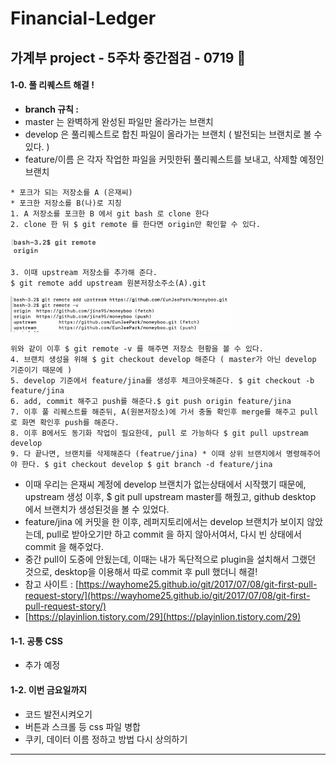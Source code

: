 # Financial-Ledger

## 가계부 project - 5주차 중간점검  - 0719 🎈

#### 1-0. 풀 리퀘스트 해결 ! 
- **branch 규칙 :**
-   master 는 완벽하게 완성된 파일만 올라가는 브랜치
-  develop 은 풀리퀘스트로 합친 파일이 올라가는 브랜치 ( 발전되는 브랜치로 볼 수 있다. )
-  feature/이름 은 각자 작업한 파일을 커밋한뒤 풀리퀘스트를 보내고, 삭제할 예정인 브랜치

<pre><code>* 포크가 되는 저장소를 A (은재씨)
* 포크한 저장소를 B(나)로 지칭 
1. A 저장소를 포크한 B 에서 git bash 로 clone 한다
2. clone 한 뒤 $ git remote 를 한다면 origin만 확인할 수 있다. </code></pre>

<img src="https://github.com/jina95/TIL/blob/master/images/Daily/202007/git%20remote%20origin.png" width="30%">

<pre><code>3. 이때 upstream 저장소를 추가해 준다.
$ git remote add upstream 원본저장소주소(A).git </code></pre>

<img src="https://github.com/jina95/TIL/blob/master/images/Daily/202007/remote%20origin%20upstream.png" width="70%">

<pre><code>위와 같이 이후 $ git remote -v 를 해주면 저장소 현황을 볼 수 있다. 
4. 브랜치 생성을 위해 $ git checkout develop 해준다 ( master가 아닌 develop 기준이기 때문에 )
5. develop 기준에서 feature/jina를 생성후 체크아웃해준다. $ git checkout -b feature/jina
6. add, commit 해주고 push를 해준다.$ git push origin feature/jina
7. 이후 풀 리퀘스트를 해준뒤, A(원본저장소)에 가서 충돌 확인후 merge를 해주고 pull 로 화면 확인후 push를 해준다. 
8. 이후 B에서도 동기화 작업이 필요한데, pull 로 가능하다 $ git pull upstream develop 
9. 다 끝나면, 브랜치를 삭제해준다 (featrue/jina) * 이때 상위 브랜치에서 명령해주어야 한다. $ git checkout develop $ git branch -d feature/jina </code></pre>

- 이때 우리는 은재씨 계정에 develop 브랜치가 없는상태에서 시작했기 때문에, upstream 생성 이후, $ git pull upstream master를 해줬고, github desktop 에서 브랜치가 생성된것을 볼 수  있었다. 
- feature/jina 에 커밋을 한 이후, 레퍼지토리에서는 develop 브랜치가 보이지 않았는데, pull로 받아오기만 하고 commit 을 하지 않아서여서, 다시 빈 상태에서 commit 을 해주었다.
- 중간 pull이 도중에 안됬는데, 이때는 내가 독단적으로 plugin을 설치해서 그랬던 것으로, desktop을 이용해서 따로 commit 후 pull 했더니 해결!
- 참고 사이트 : [https://wayhome25.github.io/git/2017/07/08/git-first-pull-request-story/](https://wayhome25.github.io/git/2017/07/08/git-first-pull-request-story/)
- [https://playinlion.tistory.com/29](https://playinlion.tistory.com/29)
#### 1-1. 공통 CSS 
- 추가 예정

#### 1-2. 이번 금요일까지
- 코드 발전시켜오기
- 버튼과 스크롤 등 css 파일 병합
- 쿠키, 데이터 이름 정하고 방법 다시 상의하기

<hr/>